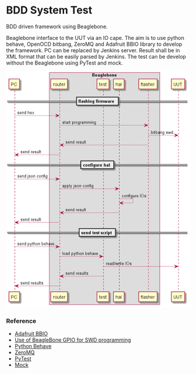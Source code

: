 # BDD System Test
BDD driven framework using Beaglebone.

Beaglebone interface to the UUT via an IO cape. The aim is to use python behave, OpenOCD bitbang, ZeroMQ and Adafruit BBIO library to develop the framework. PC can be replaced by Jenkins server. Result shall be in XML format that can be easily parsed by Jenkins. The test can be develop without the Beaglebone using PyTest and mock.

![Sequence](test_comms.png)


### Reference
 

- [Adafruit BBIO](https://github.com/adafruit/adafruit-beaglebone-io-python)
- [Use of BeagleBone GPIO for SWD programming](https://www.disk91.com/2014/technology/hardware/use-of-beaglebone-gpio-for-swd-programming)
- [Python Behave](http://pythonhosted.org/behave/)
- [ZeroMQ](http://zeromq.org/)
- [PyTest](https://docs.pytest.org/en/latest/)
- [Mock](https://pypi.python.org/pypi/mock)